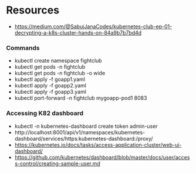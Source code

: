 # Resources
* https://medium.com/@SabujJanaCodes/kubernetes-club-ep-01-decrypting-a-k8s-cluster-hands-on-84a9b7b7bd4d

### Commands
* kubectl create namespace fightclub
* kubectl get pods -n fightclub
* kubectl get pods -n fightclub -o wide
* kubectl apply -f goapp1.yaml
* kubectl apply -f goapp2.yaml
* kubectl apply -f goapp3.yaml
* kubectl port-forward -n fightclub mygoapp-pod1 8083


### Accessing K82 dashboard
* kubectl -n kubernetes-dashboard create token admin-user
* http://localhost:8001/api/v1/namespaces/kubernetes-dashboard/services/https:kubernetes-dashboard:/proxy/
* https://kubernetes.io/docs/tasks/access-application-cluster/web-ui-dashboard/
* https://github.com/kubernetes/dashboard/blob/master/docs/user/access-control/creating-sample-user.md
